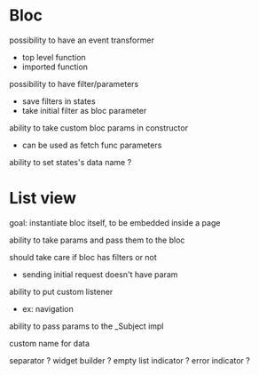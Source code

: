 
# Bloc
possibility to have an event transformer
  - top level function
  - imported function

possibility to have filter/parameters
  - save filters in states
  - take initial filter as bloc parameter

ability to take custom bloc params in constructor
  - can be used as fetch func parameters

ability to set states's data name ?

# List view
goal: instantiate bloc itself, to be embedded inside a page

ability to take params and pass them to the bloc

should take care if bloc has filters or not
  - sending initial request doesn't have param

ability to put custom listener
  - ex: navigation

ability to pass params to the _Subject impl

custom name for data

separator ?
widget builder ?
empty list indicator ?
error indicator ?
